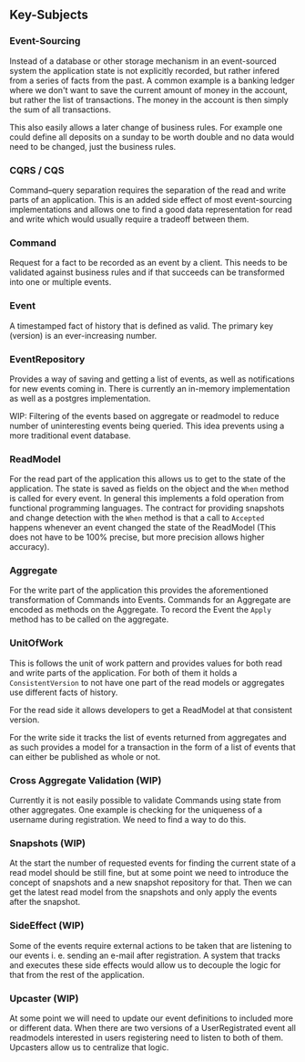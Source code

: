 ## Key-Subjects

### Event-Sourcing

Instead of a database or other storage mechanism in an event-sourced system the application state is not explicitly
recorded, but rather infered from a series of facts from the past. A common example is a banking ledger where we don't
want to save the current amount of money in the account, but rather the list of transactions. The money in the account
is then simply the sum of all transactions.

This also easily allows a later change of business rules. For example one could define all deposits on a sunday to be
worth double and no data would need to be changed, just the business rules.

### CQRS / CQS

Command–query separation requires the separation of the read and write parts of an application. This is an added side
effect of most event-sourcing implementations and allows one to find a good data representation for read and write which
would usually require a tradeoff between them.

### Command

Request for a fact to be recorded as an event by a client. This needs to be validated against business rules and if that
succeeds can be transformed into one or multiple events.

### Event

A timestamped fact of history that is defined as valid. The primary key (version) is an ever-increasing number.

### EventRepository

Provides a way of saving and getting a list of events, as well as notifications for new events coming in. There is
currently an in-memory implementation as well as a postgres implementation.

WIP: Filtering of the events based on aggregate or readmodel to reduce number of uninteresting events being queried.
This idea prevents using a more traditional event database.

### ReadModel

For the read part of the application this allows us to get to the state of the application. The state is saved as fields
on the object and the `When` method is called for every event. In general this implements a fold operation from
functional programming languages. The contract for providing snapshots and change detection with the `When` method is
that a call to `Accepted` happens whenever an event changed the state of the ReadModel (This does not have to be 100%
precise, but more precision allows higher accuracy).

### Aggregate

For the write part of the application this provides the aforementioned transformation of Commands into Events. Commands
for an Aggregate are encoded as methods on the Aggregate. To record the Event the `Apply` method has to be called on the
aggregate.

### UnitOfWork

This is follows the unit of work pattern and provides values for both read and write parts of the application. For both
of them it holds a `ConsistentVersion` to not have one part of the read models or aggregates use different facts of
history.

For the read side it allows developers to get a ReadModel at that consistent version.

For the write side it tracks the list of events returned from aggregates and as such provides a model for a transaction
in the form of a list of events that can either be published as whole or not.

### Cross Aggregate Validation (WIP)

Currently it is not easily possible to validate Commands using state from other aggregates. One example is checking for
the uniqueness of a username during registration. We need to find a way to do this.

### Snapshots (WIP)

At the start the number of requested events for finding the current state of a read model should be still fine, but at
some point we need to introduce the concept of snapshots and a new snapshot repository for that. Then we can get the
latest read model from the snapshots and only apply the events after the snapshot.

### SideEffect (WIP)

Some of the events require external actions to be taken that are listening to our events i. e. sending an e-mail after
registration. A system that tracks and executes these side effects would allow us to decouple the logic for that from
the rest of the application.

### Upcaster (WIP)

At some point we will need to update our event definitions to included more or different data. When there are two
versions of a UserRegistrated event all readmodels interested in users registering need to listen to both of them.
Upcasters allow us to centralize that logic. 
